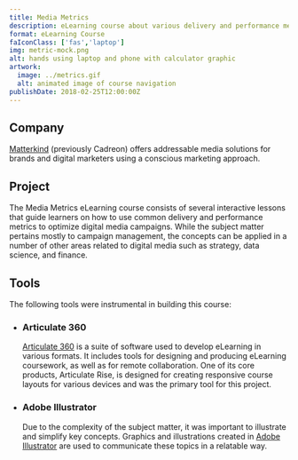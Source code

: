 ```yaml
---
title: Media Metrics
description: eLearning course about various delivery and performance metrics used in programmatic media campaigns
format: eLearning Course
faIconClass: ['fas','laptop']
img: metric-mock.png
alt: hands using laptop and phone with calculator graphic
artwork:
  image: ../metrics.gif
  alt: animated image of course navigation
publishDate: 2018-02-25T12:00:00Z
---
```


## Company

[Matterkind](https://wearematterkind.com/) (previously Cadreon) offers addressable media solutions for brands and digital marketers using a conscious marketing approach.

## Project

<artwork :artwork="artwork"></artwork>

The Media Metrics eLearning course consists of several interactive lessons that guide learners on how to use common delivery and performance metrics to optimize digital media campaigns. While the subject matter pertains mostly to campaign management, the concepts can be applied in a number of other areas related to digital media such as strategy, data science, and finance.

## Tools

The following tools were instrumental in building this course:

- ### **Articulate 360**
  [Articulate 360](https://articulate.com/360) is a suite of software used to develop eLearning in various formats. It includes tools for designing and producing eLearning coursework, as well as for remote collaboration. One of its core products, Articulate Rise, is designed for creating responsive course layouts for various devices and was the primary tool for this project.

- ### **Adobe Illustrator**
  Due to the complexity of the subject matter, it was important to illustrate and simplify key concepts. Graphics and illustrations created in [Adobe Illustrator](https://www.adobe.com/products/illustrator.html) are used to communicate these topics in a relatable way.